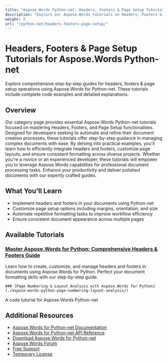 ```yaml
---
title: "Aspose.Words Python-net: Headers, Footers & Page Setup Tutorials"
description: "Explore our Aspose.Words tutorials on Headers, Footers & Page Setup with Python-net. Learn to enhance document formatting effortlessly."
weight: 8
url: "/python-net/headers-footers-page-setup/"
---
```

# Headers, Footers & Page Setup Tutorials for Aspose.Words Python-net

Explore comprehensive step-by-step guides for headers, footers & page setup operations using Aspose.Words for Python-net. These tutorials include complete code examples and detailed explanations.

## Overview

Our category page provides essential Aspose.Words Python-net tutorials focused on mastering Headers, Footers, and Page Setup functionalities. Designed for developers seeking to automate and refine their document creation processes, these tutorials offer step-by-step guidance in managing complex documents with ease. By delving into practical examples, you'll learn how to efficiently integrate headers and footers, customize page layouts, and ensure consistent formatting across diverse projects. Whether you're a novice or an experienced developer, these tutorials will empower you to leverage Aspose.Words capabilities for professional document processing tasks. Enhance your productivity and deliver polished documents with our expertly crafted guides.

## What You'll Learn

- Implement headers and footers in your documents using Python-net
- Customize page setup options including margins, orientation, and size
- Automate repetitive formatting tasks to improve workflow efficiency
- Ensure consistent document appearance across multiple pages

## Available Tutorials

### [Master Aspose.Words for Python&#58; Comprehensive Headers & Footers Guide](./aspose-words-python-head-footers-guide/)
Learn how to create, customize, and manage headers and footers in documents using Aspose.Words for Python. Perfect your document formatting skills with our step-by-step guide.

    ### [Page Numbering & Layout Analysis with Aspose.Words for Python](./aspose-words-python-page-numbering-layout-analysis/)
A code tutorial for Aspose.Words Python-net

## Additional Resources

- [Aspose.Words for Python-net Documentation](https://docs.aspose.com/words/python-net/)
- [Aspose.Words for Python-net API Reference](https://reference.aspose.com/words/python-net/)
- [Download Aspose.Words for Python-net](https://releases.aspose.com/words/python-net/)
- [Aspose.Words Forum](https://forum.aspose.com/c/words/8)
- [Free Support](https://forum.aspose.com/)
- [Temporary License](https://purchase.aspose.com/temporary-license/)